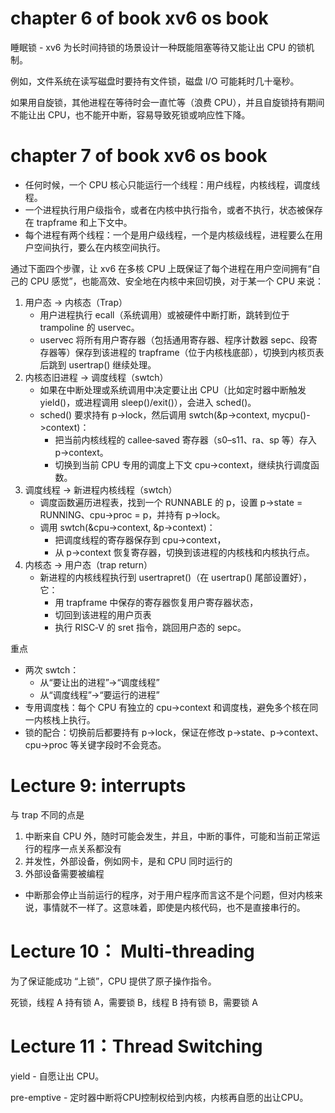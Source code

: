 
# chapter 6 of book xv6 os book

睡眠锁 - xv6 为长时间持锁的场景设计一种既能阻塞等待又能让出 CPU 的锁机制。

例如，文件系统在读写磁盘时要持有文件锁，磁盘 I/O 可能耗时几十毫秒。

如果用自旋锁，其他进程在等待时会一直忙等（浪费 CPU），并且自旋锁持有期间不能让出 CPU，也不能开中断，容易导致死锁或响应性下降。

# chapter 7 of book xv6 os book

- 任何时候，一个 CPU 核心只能运行一个线程：用户线程，内核线程，调度线程。
- 一个进程执行用户级指令，或者在内核中执行指令，或者不执行，状态被保存在 trapframe 和上下文中。
- 每个进程有两个线程：一个是用户级线程，一个是内核级线程，进程要么在用户空间执行，要么在内核空间执行。

通过下面四个步骤，让 xv6 在多核 CPU 上既保证了每个进程在用户空间拥有“自己的 CPU 感觉”，也能高效、安全地在内核中来回切换，对于某一个 CPU 来说：

1. 用户态 → 内核态（Trap） 
   - 用户进程执行 ecall（系统调用）或被硬件中断打断，跳转到位于 trampoline 的 uservec。 
   - uservec 将所有用户寄存器（包括通用寄存器、程序计数器 sepc、段寄存器等）保存到该进程的 trapframe（位于内核栈底部），切换到内核页表后跳到 usertrap() 继续处理。
2. 内核态旧进程 → 调度线程（swtch） 
   - 如果在中断处理或系统调用中决定要让出 CPU（比如定时器中断触发 yield()，或进程调用 sleep()/exit()），会进入 sched()。 
   - sched() 要求持有 p->lock，然后调用 swtch(&p->context, mycpu()->context)： 
     - 把当前内核线程的 callee‑saved 寄存器（s0–s11、ra、sp 等）存入 p->context。 
     - 切换到当前 CPU 专用的调度上下文 cpu->context，继续执行调度函数。
3. 调度线程 → 新进程内核线程（swtch） 
   - 调度函数遍历进程表，找到一个 RUNNABLE 的 p，设置 p->state = RUNNING、cpu->proc = p，并持有 p->lock。 
   - 调用 swtch(&cpu->context, &p->context)： 
     - 把调度线程的寄存器保存到 cpu->context， 
     - 从 p->context 恢复寄存器，切换到该进程的内核栈和内核执行点。
4. 内核态 → 用户态（trap return）
   - 新进程的内核线程执行到 usertrapret()（在 usertrap() 尾部设置好），它： 
     - 用 trapframe 中保存的寄存器恢复用户寄存器状态， 
     - 切回到该进程的用户页表
     - 执行 RISC‑V 的 sret 指令，跳回用户态的 sepc。

重点

- 两次 swtch： 
  - 从“要让出的进程”→“调度线程” 
  - 从“调度线程”→“要运行的进程”
- 专用调度栈：每个 CPU 有独立的 cpu->context 和调度栈，避免多个核在同一内核栈上执行。
- 锁的配合：切换前后都要持有 p->lock，保证在修改 p->state、p->context、cpu->proc 等关键字段时不会竞态。

# Lecture 9: interrupts

与 trap 不同的点是

1. 中断来自 CPU 外，随时可能会发生，并且，中断的事件，可能和当前正常运行的程序一点关系都没有
2. 并发性，外部设备，例如网卡，是和 CPU 同时运行的
3. 外部设备需要被编程

- 中断那会停止当前运行的程序，对于用户程序而言这不是个问题，但对内核来说，事情就不一样了。这意味着，即使是内核代码，也不是直接串行的。

# Lecture 10： Multi-threading

为了保证能成功 “上锁”，CPU 提供了原子操作指令。

死锁，线程 A 持有锁 A，需要锁 B，线程 B 持有锁 B，需要锁 A

# Lecture 11：Thread Switching

yield - 自愿让出 CPU。

pre-emptive - 定时器中断将CPU控制权给到内核，内核再自愿的出让CPU。